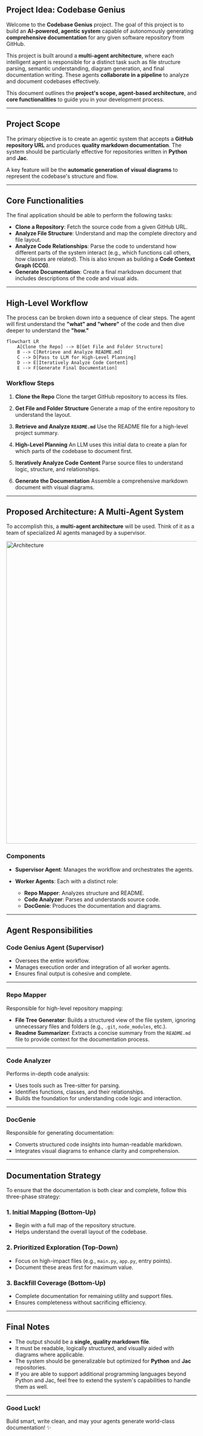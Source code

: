 ## Project Idea: Codebase Genius

Welcome to the **Codebase Genius** project.
The goal of this project is to build an **AI-powered, agentic system** capable of autonomously generating **comprehensive documentation** for any given software repository from GitHub.

This project is built around a **multi-agent architecture**, where each intelligent agent is responsible for a distinct task such as file structure parsing, semantic understanding, diagram generation, and final documentation writing. These agents **collaborate in a pipeline** to analyze and document codebases effectively.

This document outlines the **project's scope, agent-based architecture**, and **core functionalities** to guide you in your development process.

---

## Project Scope

The primary objective is to create an agentic system that accepts a **GitHub repository URL** and produces **quality markdown documentation**.
The system should be particularly effective for repositories written in **Python** and **Jac**.

A key feature will be the **automatic generation of visual diagrams** to represent the codebase's structure and flow.

---

## Core Functionalities

The final application should be able to perform the following tasks:

- **Clone a Repository**: Fetch the source code from a given GitHub URL.
- **Analyze File Structure**: Understand and map the complete directory and file layout.
- **Analyze Code Relationships**: Parse the code to understand how different parts of the system interact (e.g., which functions call others, how classes are related). This is also known as building a **Code Context Graph (CCG)**.
- **Generate Documentation**: Create a final markdown document that includes descriptions of the code and visual aids.

---

## High-Level Workflow

The process can be broken down into a sequence of clear steps. The agent will first understand the **"what" and "where"** of the code and then dive deeper to understand the **"how."**

```mermaid
flowchart LR
    A[Clone the Repo] --> B[Get File and Folder Structure]
    B --> C[Retrieve and Analyze README.md]
    C --> D[Pass to LLM for High-Level Planning]
    D --> E[Iteratively Analyze Code Content]
    E --> F[Generate Final Documentation]
```

### Workflow Steps

1. **Clone the Repo**
   Clone the target GitHub repository to access its files.

2. **Get File and Folder Structure**
   Generate a map of the entire repository to understand the layout.

3. **Retrieve and Analyze `README.md`**
   Use the README file for a high-level project summary.

4. **High-Level Planning**
   An LLM uses this initial data to create a plan for which parts of the codebase to document first.

5. **Iteratively Analyze Code Content**
   Parse source files to understand logic, structure, and relationships.

6. **Generate the Documentation**
   Assemble a comprehensive markdown document with visual diagrams.

---

## Proposed Architecture: A Multi-Agent System

To accomplish this, a **multi-agent architecture** will be used. Think of it as a team of specialized AI agents managed by a supervisor.

<img src="/assets/p2_arch.png" alt="Architecture" width="800"/>

### Components

- **Supervisor Agent**:  Manages the workflow and orchestrates the agents.

- **Worker Agents**:  Each with a distinct role:
    - **Repo Mapper**: Analyzes structure and README.
    - **Code Analyzer**: Parses and understands source code.
    - **DocGenie**: Produces the documentation and diagrams.

---

## Agent Responsibilities

### Code Genius Agent (Supervisor)

- Oversees the entire workflow.
- Manages execution order and integration of all worker agents.
- Ensures final output is cohesive and complete.

---

### Repo Mapper

Responsible for high-level repository mapping:

- **File Tree Generator**: Builds a structured view of the file system, ignoring unnecessary files and folders (e.g., `.git`, `node_modules`, etc.).
- **Readme Summarizer**: Extracts a concise summary from the `README.md` file to provide context for the documentation process.

---

### Code Analyzer

Performs in-depth code analysis:

- Uses tools such as Tree-sitter for parsing.
- Identifies functions, classes, and their relationships.
- Builds the foundation for understanding code logic and interaction.

---

### DocGenie

Responsible for generating documentation:

- Converts structured code insights into human-readable markdown.
- Integrates visual diagrams to enhance clarity and comprehension.

---

## Documentation Strategy

To ensure that the documentation is both clear and complete, follow this three-phase strategy:

### 1. Initial Mapping (Bottom-Up)

- Begin with a full map of the repository structure.
- Helps understand the overall layout of the codebase.

### 2. Prioritized Exploration (Top-Down)

- Focus on high-impact files (e.g., `main.py`, `app.py`, entry points).
- Document these areas first for maximum value.

### 3. Backfill Coverage (Bottom-Up)

- Complete documentation for remaining utility and support files.
- Ensures completeness without sacrificing efficiency.

---

## Final Notes

- The output should be a **single, quality markdown file**.
- It must be readable, logically structured, and visually aided with diagrams where applicable.
- The system should be generalizable but optimized for **Python** and **Jac** repositories.
- If you are able to support additional programming languages beyond Python and Jac, feel free to extend the system's capabilities to handle them as well.

---

### Good Luck!

Build smart, write clean, and may your agents generate world-class documentation! ✨
